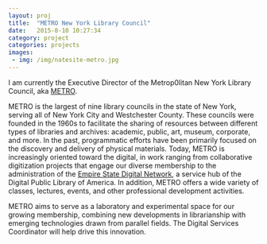 ```yaml
---
layout: proj
title:  "METRO New York Library Council"
date:   2015-8-10 10:27:34
category: project
categories: projects
images:
 - img: /img/natesite-metro.jpg
---
```


I am currently the Executive Director of the Metrop0litan New York Library Council, aka [METRO](http://blog.giglab.io/). 

METRO is the largest of nine library councils in the state of New York, serving all of New York City and Westchester County.  These councils were founded in the 1960s to facilitate the sharing of resources between different types of libraries and archives: academic, public, art, museum, corporate, and more. In the past, programmatic efforts have been primarily focused on the discovery and delivery of physical materials.  Today, METRO is increasingly oriented toward the digital, in work ranging from collaborative digitization projects that engage our diverse membership to the administration of the [Empire State Digital Network](http://empirestate.digital/), a service hub of the Digital Public Library of America.  In addition, METRO offers a wide variety of classes, lectures, events, and other professional development activities.

METRO aims to serve as a laboratory and experimental space for our growing membership, combining new developments in librarianship with emerging technologies drawn from parallel fields. The Digital Services Coordinator will help drive this innovation.
